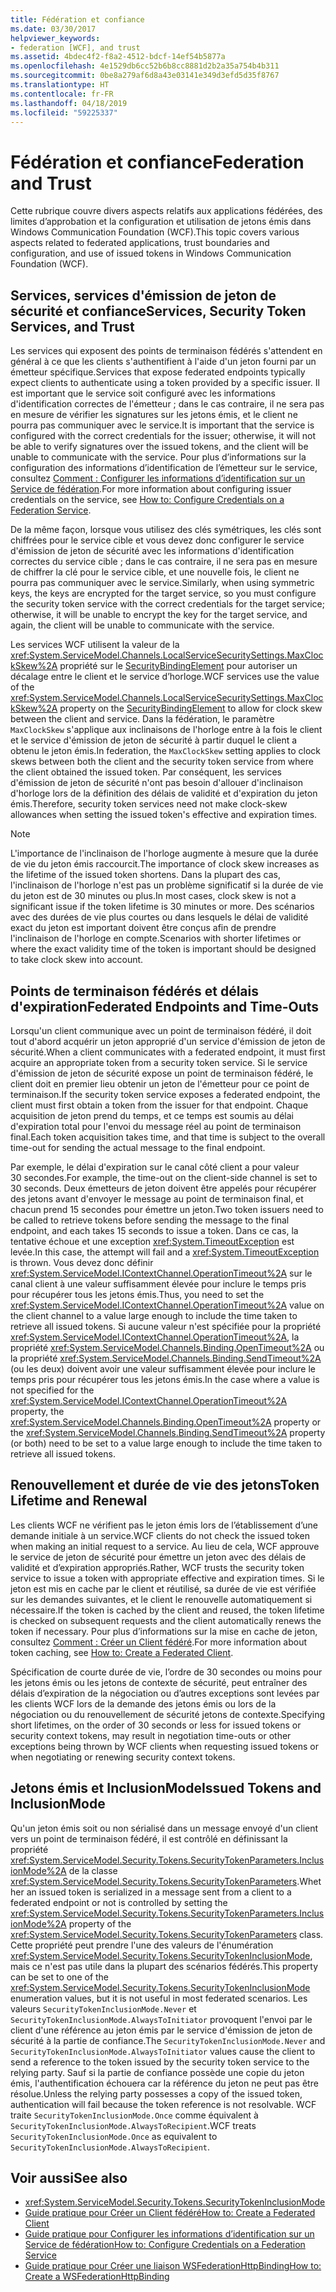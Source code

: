 ```yaml
---
title: Fédération et confiance
ms.date: 03/30/2017
helpviewer_keywords:
- federation [WCF], and trust
ms.assetid: 4bdec4f2-f8a2-4512-bdcf-14ef54b5877a
ms.openlocfilehash: 4e1529db6cc52b6b8cc8881d2b2a35a754b4b311
ms.sourcegitcommit: 0be8a279af6d8a43e03141e349d3efd5d35f8767
ms.translationtype: HT
ms.contentlocale: fr-FR
ms.lasthandoff: 04/18/2019
ms.locfileid: "59225337"
---
```

# <a name="federation-and-trust"></a><span data-ttu-id="2c1ab-102">Fédération et confiance</span><span class="sxs-lookup"><span data-stu-id="2c1ab-102">Federation and Trust</span></span>
<span data-ttu-id="2c1ab-103">Cette rubrique couvre divers aspects relatifs aux applications fédérées, des limites d’approbation et la configuration et utilisation de jetons émis dans Windows Communication Foundation (WCF).</span><span class="sxs-lookup"><span data-stu-id="2c1ab-103">This topic covers various aspects related to federated applications, trust boundaries and configuration, and use of issued tokens in Windows Communication Foundation (WCF).</span></span>  
  
## <a name="services-security-token-services-and-trust"></a><span data-ttu-id="2c1ab-104">Services, services d'émission de jeton de sécurité et confiance</span><span class="sxs-lookup"><span data-stu-id="2c1ab-104">Services, Security Token Services, and Trust</span></span>  
 <span data-ttu-id="2c1ab-105">Les services qui exposent des points de terminaison fédérés s'attendent en général à ce que les clients s'authentifient à l'aide d'un jeton fourni par un émetteur spécifique.</span><span class="sxs-lookup"><span data-stu-id="2c1ab-105">Services that expose federated endpoints typically expect clients to authenticate using a token provided by a specific issuer.</span></span> <span data-ttu-id="2c1ab-106">Il est important que le service soit configuré avec les informations d'identification correctes de l'émetteur ; dans le cas contraire, il ne sera pas en mesure de vérifier les signatures sur les jetons émis, et le client ne pourra pas communiquer avec le service.</span><span class="sxs-lookup"><span data-stu-id="2c1ab-106">It is important that the service is configured with the correct credentials for the issuer; otherwise, it will not be able to verify signatures over the issued tokens, and the client will be unable to communicate with the service.</span></span> <span data-ttu-id="2c1ab-107">Pour plus d’informations sur la configuration des informations d’identification de l’émetteur sur le service, consultez [Comment : Configurer les informations d’identification sur un Service de fédération](../../../../docs/framework/wcf/feature-details/how-to-configure-credentials-on-a-federation-service.md).</span><span class="sxs-lookup"><span data-stu-id="2c1ab-107">For more information about configuring issuer credentials on the service, see [How to: Configure Credentials on a Federation Service](../../../../docs/framework/wcf/feature-details/how-to-configure-credentials-on-a-federation-service.md).</span></span>  
  
 <span data-ttu-id="2c1ab-108">De la même façon, lorsque vous utilisez des clés symétriques, les clés sont chiffrées pour le service cible et vous devez donc configurer le service d'émission de jeton de sécurité avec les informations d'identification correctes du service cible ; dans le cas contraire, il ne sera pas en mesure de chiffrer la clé pour le service cible, et une nouvelle fois, le client ne pourra pas communiquer avec le service.</span><span class="sxs-lookup"><span data-stu-id="2c1ab-108">Similarly, when using symmetric keys, the keys are encrypted for the target service, so you must configure the security token service with the correct credentials for the target service; otherwise, it will be unable to encrypt the key for the target service, and again, the client will be unable to communicate with the service.</span></span>  
  
 <span data-ttu-id="2c1ab-109">Les services WCF utilisent la valeur de la <xref:System.ServiceModel.Channels.LocalServiceSecuritySettings.MaxClockSkew%2A> propriété sur le [SecurityBindingElement](../../../../docs/framework/wcf/diagnostics/wmi/securitybindingelement.md) pour autoriser un décalage entre le client et le service d’horloge.</span><span class="sxs-lookup"><span data-stu-id="2c1ab-109">WCF services use the value of the <xref:System.ServiceModel.Channels.LocalServiceSecuritySettings.MaxClockSkew%2A> property on the [SecurityBindingElement](../../../../docs/framework/wcf/diagnostics/wmi/securitybindingelement.md) to allow for clock skew between the client and service.</span></span> <span data-ttu-id="2c1ab-110">Dans la fédération, le paramètre `MaxClockSkew` s'applique aux inclinaisons de l'horloge entre à la fois le client et le service d'émission de jeton de sécurité à partir duquel le client a obtenu le jeton émis.</span><span class="sxs-lookup"><span data-stu-id="2c1ab-110">In federation, the `MaxClockSkew` setting applies to clock skews between both the client and the security token service from where the client obtained the issued token.</span></span> <span data-ttu-id="2c1ab-111">Par conséquent, les services d'émission de jeton de sécurité n'ont pas besoin d'allouer d'inclinaison d'horloge lors de la définition des délais de validité et d'expiration du jeton émis.</span><span class="sxs-lookup"><span data-stu-id="2c1ab-111">Therefore, security token services need not make clock-skew allowances when setting the issued token's effective and expiration times.</span></span>  
  
> [!NOTE]
>  <span data-ttu-id="2c1ab-112">L'importance de l'inclinaison de l'horloge augmente à mesure que la durée de vie du jeton émis raccourcit.</span><span class="sxs-lookup"><span data-stu-id="2c1ab-112">The importance of clock skew increases as the lifetime of the issued token shortens.</span></span> <span data-ttu-id="2c1ab-113">Dans la plupart des cas, l'inclinaison de l'horloge n'est pas un problème significatif si la durée de vie du jeton est de 30 minutes ou plus.</span><span class="sxs-lookup"><span data-stu-id="2c1ab-113">In most cases, clock skew is not a significant issue if the token lifetime is 30 minutes or more.</span></span> <span data-ttu-id="2c1ab-114">Des scénarios avec des durées de vie plus courtes ou dans lesquels le délai de validité exact du jeton est important doivent être conçus afin de prendre l'inclinaison de l'horloge en compte.</span><span class="sxs-lookup"><span data-stu-id="2c1ab-114">Scenarios with shorter lifetimes or where the exact validity time of the token is important should be designed to take clock skew into account.</span></span>  
  
## <a name="federated-endpoints-and-time-outs"></a><span data-ttu-id="2c1ab-115">Points de terminaison fédérés et délais d'expiration</span><span class="sxs-lookup"><span data-stu-id="2c1ab-115">Federated Endpoints and Time-Outs</span></span>  
 <span data-ttu-id="2c1ab-116">Lorsqu'un client communique avec un point de terminaison fédéré, il doit tout d'abord acquérir un jeton approprié d'un service d'émission de jeton de sécurité.</span><span class="sxs-lookup"><span data-stu-id="2c1ab-116">When a client communicates with a federated endpoint, it must first acquire an appropriate token from a security token service.</span></span> <span data-ttu-id="2c1ab-117">Si le service d'émission de jeton de sécurité expose un point de terminaison fédéré, le client doit en premier lieu obtenir un jeton de l'émetteur pour ce point de terminaison.</span><span class="sxs-lookup"><span data-stu-id="2c1ab-117">If the security token service exposes a federated endpoint, the client must first obtain a token from the issuer for that endpoint.</span></span> <span data-ttu-id="2c1ab-118">Chaque acquisition de jeton prend du temps, et ce temps est soumis au délai d'expiration total pour l'envoi du message réel au point de terminaison final.</span><span class="sxs-lookup"><span data-stu-id="2c1ab-118">Each token acquisition takes time, and that time is subject to the overall time-out for sending the actual message to the final endpoint.</span></span>  
  
 <span data-ttu-id="2c1ab-119">Par exemple, le délai d'expiration sur le canal côté client a pour valeur 30 secondes.</span><span class="sxs-lookup"><span data-stu-id="2c1ab-119">For example, the time-out on the client-side channel is set to 30 seconds.</span></span> <span data-ttu-id="2c1ab-120">Deux émetteurs de jeton doivent être appelés pour récupérer des jetons avant d'envoyer le message au point de terminaison final, et chacun prend 15 secondes pour émettre un jeton.</span><span class="sxs-lookup"><span data-stu-id="2c1ab-120">Two token issuers need to be called to retrieve tokens before sending the message to the final endpoint, and each takes 15 seconds to issue a token.</span></span> <span data-ttu-id="2c1ab-121">Dans ce cas, la tentative échoue et une exception <xref:System.TimeoutException> est levée.</span><span class="sxs-lookup"><span data-stu-id="2c1ab-121">In this case, the attempt will fail and a <xref:System.TimeoutException> is thrown.</span></span> <span data-ttu-id="2c1ab-122">Vous devez donc définir <xref:System.ServiceModel.IContextChannel.OperationTimeout%2A> sur le canal client à une valeur suffisamment élevée pour inclure le temps pris pour récupérer tous les jetons émis.</span><span class="sxs-lookup"><span data-stu-id="2c1ab-122">Thus, you need to set the <xref:System.ServiceModel.IContextChannel.OperationTimeout%2A> value on the client channel to a value large enough to include the time taken to retrieve all issued tokens.</span></span> <span data-ttu-id="2c1ab-123">Si aucune valeur n'est spécifiée pour la propriété <xref:System.ServiceModel.IContextChannel.OperationTimeout%2A>, la propriété <xref:System.ServiceModel.Channels.Binding.OpenTimeout%2A> ou la propriété <xref:System.ServiceModel.Channels.Binding.SendTimeout%2A> (ou les deux) doivent avoir une valeur suffisamment élevée pour inclure le temps pris pour récupérer tous les jetons émis.</span><span class="sxs-lookup"><span data-stu-id="2c1ab-123">In the case where a value is not specified for the <xref:System.ServiceModel.IContextChannel.OperationTimeout%2A> property, the <xref:System.ServiceModel.Channels.Binding.OpenTimeout%2A> property or the <xref:System.ServiceModel.Channels.Binding.SendTimeout%2A> property (or both) need to be set to a value large enough to include the time taken to retrieve all issued tokens.</span></span>  
  
## <a name="token-lifetime-and-renewal"></a><span data-ttu-id="2c1ab-124">Renouvellement et durée de vie des jetons</span><span class="sxs-lookup"><span data-stu-id="2c1ab-124">Token Lifetime and Renewal</span></span>  
 <span data-ttu-id="2c1ab-125">Les clients WCF ne vérifient pas le jeton émis lors de l’établissement d’une demande initiale à un service.</span><span class="sxs-lookup"><span data-stu-id="2c1ab-125">WCF clients do not check the issued token when making an initial request to a service.</span></span>  <span data-ttu-id="2c1ab-126">Au lieu de cela, WCF approuve le service de jeton de sécurité pour émettre un jeton avec des délais de validité et d’expiration appropriés.</span><span class="sxs-lookup"><span data-stu-id="2c1ab-126">Rather, WCF trusts the security token service to issue a token with appropriate effective and expiration times.</span></span> <span data-ttu-id="2c1ab-127">Si le jeton est mis en cache par le client et réutilisé, sa durée de vie est vérifiée sur les demandes suivantes, et le client le renouvelle automatiquement si nécessaire.</span><span class="sxs-lookup"><span data-stu-id="2c1ab-127">If the token is cached by the client and reused, the token lifetime is checked on subsequent requests and the client automatically renews the token if necessary.</span></span> <span data-ttu-id="2c1ab-128">Pour plus d’informations sur la mise en cache de jeton, consultez [Comment : Créer un Client fédéré](../../../../docs/framework/wcf/feature-details/how-to-create-a-federated-client.md).</span><span class="sxs-lookup"><span data-stu-id="2c1ab-128">For more information about token caching, see [How to: Create a Federated Client](../../../../docs/framework/wcf/feature-details/how-to-create-a-federated-client.md).</span></span>  
  
 <span data-ttu-id="2c1ab-129">Spécification de courte durée de vie, l’ordre de 30 secondes ou moins pour les jetons émis ou les jetons de contexte de sécurité, peut entraîner des délais d’expiration de la négociation ou d’autres exceptions sont levées par les clients WCF lors de la demande des jetons émis ou lors de la négociation ou du renouvellement de sécurité jetons de contexte.</span><span class="sxs-lookup"><span data-stu-id="2c1ab-129">Specifying short lifetimes, on the order of 30 seconds or less for issued tokens or security context tokens, may result in negotiation time-outs or other exceptions being thrown by WCF clients when requesting issued tokens or when negotiating or renewing security context tokens.</span></span>  
  
## <a name="issued-tokens-and-inclusionmode"></a><span data-ttu-id="2c1ab-130">Jetons émis et InclusionMode</span><span class="sxs-lookup"><span data-stu-id="2c1ab-130">Issued Tokens and InclusionMode</span></span>  
 <span data-ttu-id="2c1ab-131">Qu'un jeton émis soit ou non sérialisé dans un message envoyé d'un client vers un point de terminaison fédéré, il est contrôlé en définissant la propriété <xref:System.ServiceModel.Security.Tokens.SecurityTokenParameters.InclusionMode%2A> de la classe <xref:System.ServiceModel.Security.Tokens.SecurityTokenParameters>.</span><span class="sxs-lookup"><span data-stu-id="2c1ab-131">Whether an issued token is serialized in a message sent from a client to a federated endpoint or not is controlled by setting the <xref:System.ServiceModel.Security.Tokens.SecurityTokenParameters.InclusionMode%2A> property of the <xref:System.ServiceModel.Security.Tokens.SecurityTokenParameters> class.</span></span> <span data-ttu-id="2c1ab-132">Cette propriété peut prendre l'une des valeurs de l'énumération <xref:System.ServiceModel.Security.Tokens.SecurityTokenInclusionMode>, mais ce n'est pas utile dans la plupart des scénarios fédérés.</span><span class="sxs-lookup"><span data-stu-id="2c1ab-132">This property can be set to one of the <xref:System.ServiceModel.Security.Tokens.SecurityTokenInclusionMode> enumeration values, but it is not useful in most federated scenarios.</span></span> <span data-ttu-id="2c1ab-133">Les valeurs `SecurityTokenInclusionMode.Never` et `SecurityTokenInclusionMode.AlwaysToInitiator` provoquent l'envoi par le client d'une référence au jeton émis par le service d'émission de jeton de sécurité à la partie de confiance.</span><span class="sxs-lookup"><span data-stu-id="2c1ab-133">The `SecurityTokenInclusionMode.Never` and `SecurityTokenInclusionMode.AlwaysToInitiator` values cause the client to send a reference to the token issued by the security token service to the relying party.</span></span> <span data-ttu-id="2c1ab-134">Sauf si la partie de confiance possède une copie du jeton émis, l'authentification échouera car la référence du jeton ne peut pas être résolue.</span><span class="sxs-lookup"><span data-stu-id="2c1ab-134">Unless the relying party possesses a copy of the issued token, authentication will fail because the token reference is not resolvable.</span></span> <span data-ttu-id="2c1ab-135">WCF traite `SecurityTokenInclusionMode.Once` comme équivalent à `SecurityTokenInclusionMode.AlwaysToRecipient`.</span><span class="sxs-lookup"><span data-stu-id="2c1ab-135">WCF treats `SecurityTokenInclusionMode.Once` as equivalent to `SecurityTokenInclusionMode.AlwaysToRecipient`.</span></span>  
  
## <a name="see-also"></a><span data-ttu-id="2c1ab-136">Voir aussi</span><span class="sxs-lookup"><span data-stu-id="2c1ab-136">See also</span></span>

- <xref:System.ServiceModel.Security.Tokens.SecurityTokenInclusionMode>
- [<span data-ttu-id="2c1ab-137">Guide pratique pour Créer un Client fédéré</span><span class="sxs-lookup"><span data-stu-id="2c1ab-137">How to: Create a Federated Client</span></span>](../../../../docs/framework/wcf/feature-details/how-to-create-a-federated-client.md)
- [<span data-ttu-id="2c1ab-138">Guide pratique pour Configurer les informations d’identification sur un Service de fédération</span><span class="sxs-lookup"><span data-stu-id="2c1ab-138">How to: Configure Credentials on a Federation Service</span></span>](../../../../docs/framework/wcf/feature-details/how-to-configure-credentials-on-a-federation-service.md)
- [<span data-ttu-id="2c1ab-139">Guide pratique pour Créer une liaison WSFederationHttpBinding</span><span class="sxs-lookup"><span data-stu-id="2c1ab-139">How to: Create a WSFederationHttpBinding</span></span>](../../../../docs/framework/wcf/feature-details/how-to-create-a-wsfederationhttpbinding.md)
